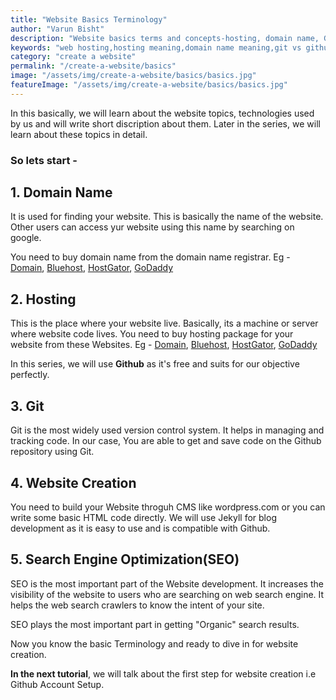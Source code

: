 ```yaml
---
title: "Website Basics Terminology"
author: "Varun Bisht"
description: "Website basics terms and concepts-hosting, domain name, Git and SEO"
keywords: "web hosting,hosting meaning,domain name meaning,git vs github,Git,SEO"
category: "create a website"
permalink: "/create-a-website/basics"
image: "/assets/img/create-a-website/basics/basics.jpg"
featureImage: "/assets/img/create-a-website/basics/basics.jpg"
---
```


In this basically, we will learn about the website topics, technologies used by us and will write short discription about them.
Later in the series, we will learn about these topics in detail.

### So lets start -

## 1. Domain Name

It is used for finding your website. This is basically the name of the website.
Other users can access yur website using this name by searching on google.

You need to buy domain name from the domain name registrar.
Eg - [Domain](https://www.domain.com "Domain"), [Bluehost](https://www.bluehost.in "Bluehost"), [HostGator](https://www.hostgator.in "HostGator"), [GoDaddy](https://in.godaddy.com "GoDaddy")

## 2. Hosting

This is the place where your website live.
Basically, its a machine or server where website code lives.
You need to buy hosting package for your website from these Websites.
Eg - [Domain](https://www.domain.com "Domain"), [Bluehost](https://www.bluehost.in "Bluehost"), [HostGator](https://www.hostgator.in "HostGator"), [GoDaddy](https://in.godaddy.com "GoDaddy")

In this series, we will use **Github** as it's free and suits for our objective perfectly.

## 3. Git
Git is the most widely used version control system.
It helps in managing and tracking code.
In our case, You are able to get and save code on the Github repository using Git.

## 4. Website Creation

You need to build your Website throguh CMS like wordpress.com or you can write some basic HTML code directly.
We will use Jekyll for blog development as it is easy to use and is compatible with Github.

## 5. Search Engine Optimization(SEO)

SEO is the most important part of the Website development. It increases the visibility of the website to users who are searching on web search engine. It helps the web search crawlers to know the intent of your site.

SEO plays the most important part in getting "Organic" search results.

Now you know the basic Terminology and ready to dive in for website creation.

**In the next tutorial**, we will talk about the first step for website creation i.e Github Account Setup.
